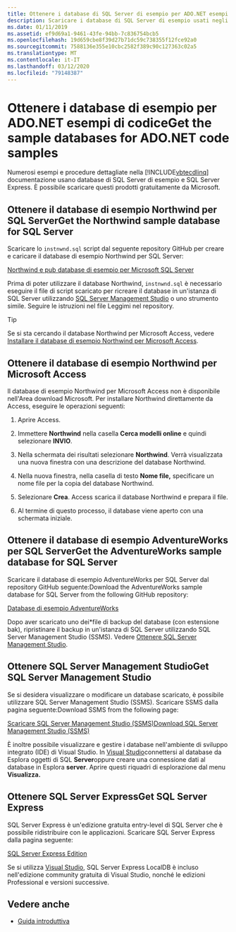 ```yaml
---
title: Ottenere i database di SQL Server di esempio per ADO.NET esempi di codiceGet the sample SQL Server databases for ADO.NET code samples
description: Scaricare i database di SQL Server di esempio usati negli esempi di codice nella documentazione di ADO.NET, nonché SQL Server e gli strumenti di gestioneDownload the sample SQL Server databases used in the code samples in the ADO.NET documentation, as well as SQL Server and management tools
ms.date: 01/11/2019
ms.assetid: ef9d69a1-9461-43fe-94bb-7c836754bcb5
ms.openlocfilehash: 19d659cbe8f39d27b71dc59c738355f12fce92a0
ms.sourcegitcommit: 7588136e355e10cbc2582f389c90c127363c02a5
ms.translationtype: MT
ms.contentlocale: it-IT
ms.lasthandoff: 03/12/2020
ms.locfileid: "79148387"
---
```

# <a name="get-the-sample-databases-for-adonet-code-samples"></a>Ottenere i database di esempio per ADO.NET esempi di codiceGet the sample databases for ADO.NET code samples

Numerosi esempi e procedure dettagliate nella [!INCLUDE[vbtecdlinq](../../../../../../includes/vbtecdlinq-md.md)] documentazione usano database di SQL Server di esempio e SQL Server Express. È possibile scaricare questi prodotti gratuitamente da Microsoft.

## <a name="get-the-northwind-sample-database-for-sql-server"></a>Ottenere il database di esempio Northwind per SQL ServerGet the Northwind sample database for SQL Server

Scaricare lo `instnwnd.sql` script dal seguente repository GitHub per creare e caricare il database di esempio Northwind per SQL Server:

[Northwind e pub database di esempio per Microsoft SQL Server](https://github.com/Microsoft/sql-server-samples/tree/master/samples/databases/northwind-pubs)

Prima di poter utilizzare il database Northwind, `instnwnd.sql` è necessario eseguire il file di script scaricato per ricreare il database in un'istanza di SQL Server utilizzando [SQL Server Management Studio](#get_ssms) o uno strumento simile. Seguire le istruzioni nel file Leggimi nel repository.

> [!TIP]
> Se si sta cercando il database Northwind per Microsoft Access, vedere [Installare il database di esempio Northwind per Microsoft Access](#northwind_access).

## <a name="get-the-northwind-sample-database-for-microsoft-access"></a><a name="northwind_access"></a>Ottenere il database di esempio Northwind per Microsoft Access

Il database di esempio Northwind per Microsoft Access non è disponibile nell'Area download Microsoft. Per installare Northwind direttamente da Access, eseguire le operazioni seguenti:

1. Aprire Access.

1. Immettere **Northwind** nella casella **Cerca modelli online** e quindi selezionare **INVIO**.

1. Nella schermata dei risultati selezionare **Northwind**. Verrà visualizzata una nuova finestra con una descrizione del database Northwind.

1. Nella nuova finestra, nella casella di testo **Nome file,** specificare un nome file per la copia del database Northwind.

1. Selezionare **Crea**. Access scarica il database Northwind e prepara il file.

1. Al termine di questo processo, il database viene aperto con una schermata iniziale.

## <a name="get-the-adventureworks-sample-database-for-sql-server"></a>Ottenere il database di esempio AdventureWorks per SQL ServerGet the AdventureWorks sample database for SQL Server

Scaricare il database di esempio AdventureWorks per SQL Server dal repository GitHub seguente:Download the AdventureWorks sample database for SQL Server from the following GitHub repository:

[Database di esempio AdventureWorks](https://github.com/Microsoft/sql-server-samples/releases/tag/adventureworks)

Dopo aver scaricato uno dei\*file di backup del database (con estensione bak), ripristinare il backup in un'istanza di SQL Server utilizzando SQL Server Management Studio (SSMS). Vedere [Ottenere SQL Server Management Studio](#get_ssms).

## <a name="get-sql-server-management-studio"></a><a name="get_ssms"></a>Ottenere SQL Server Management StudioGet SQL Server Management Studio
Se si desidera visualizzare o modificare un database scaricato, è possibile utilizzare SQL Server Management Studio (SSMS). Scaricare SSMS dalla pagina seguente:Download SSMS from the following page:

[Scaricare SQL Server Management Studio (SSMS)Download SQL Server Management Studio (SSMS)](/sql/ssms/download-sql-server-management-studio-ssms)

È inoltre possibile visualizzare e gestire i database nell'ambiente di sviluppo integrato (IDE) di Visual Studio. In [Visual Studio](https://www.visualstudio.com/downloads/?utm_medium=microsoft&utm_source=docs.microsoft.com&utm_campaign=button+cta&utm_content=download+vs2017)connettersi al database da Esplora oggetti di SQL **Server**oppure creare una connessione dati al database in Esplora **server**. Aprire questi riquadri di esplorazione dal menu **Visualizza.**

## <a name="get-sql-server-express"></a><a name="get_sql"></a>Ottenere SQL Server ExpressGet SQL Server Express

SQL Server Express è un'edizione gratuita entry-level di SQL Server che è possibile ridistribuire con le applicazioni. Scaricare SQL Server Express dalla pagina seguente:
  
[SQL Server Express Edition](https://www.microsoft.com/sql-server/sql-server-editions-express)

Se si utilizza [Visual Studio](https://www.visualstudio.com/downloads/?utm_medium=microsoft&utm_source=docs.microsoft.com&utm_campaign=button+cta&utm_content=download+vs2017), SQL Server Express LocalDB è incluso nell'edizione community gratuita di Visual Studio, nonché le edizioni Professional e versioni successive.  

## <a name="see-also"></a>Vedere anche

- [Guida introduttiva](getting-started.md)
